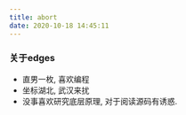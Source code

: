 ```yaml
---
title: abort
date: 2020-10-18 14:45:11
---
```


### 关于edges

* 直男一枚, 喜欢编程
* 坐标湖北, 武汉来扰
* 没事喜欢研究底层原理, 对于阅读源码有诱惑.